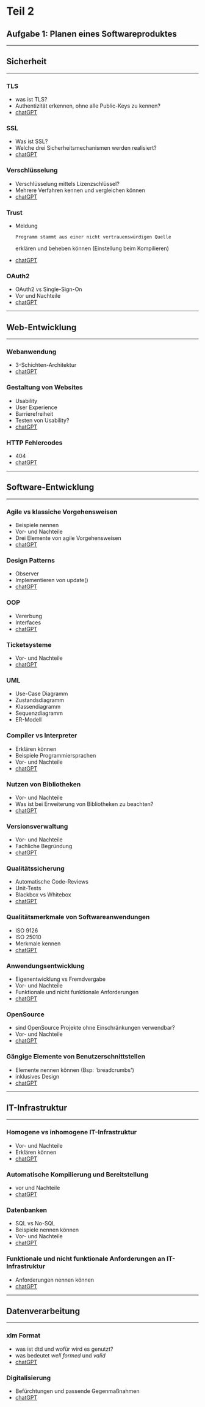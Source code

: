 # Teil 2
## Aufgabe 1: Planen eines Softwareproduktes

---

## Sicherheit

---

### TLS

- was ist TLS?
- Authentizität erkennen, ohne alle Public-Keys zu kennen?
- [chatGPT](./chatGPT/tls.md)

### SSL

- Was ist SSL?
- Welche drei Sicherheitsmechanismen werden realisiert?
- [chatGPT](./chatGPT/ssl.md)

### Verschlüsselung

- Verschlüsselung mittels Lizenzschlüssel?
- Mehrere Verfahren kennen und vergleichen können
- [chatGPT](./chatGPT/verschluesselung.md)

### Trust

- Meldung

  `Programm stammt aus einer nicht vertrauenswürdigen Quelle`

  erklären und beheben können (Einstellung beim Kompilieren)

- [chatGPT](./chatGPT/trust.md)

### OAuth2

- OAuth2 vs Single-Sign-On
- Vor und Nachteile
- [chatGPT](./chatGPT/oAuth2.md)

---

## Web-Entwicklung

---

### Webanwendung

- 3-Schichten-Architektur
- [chatGPT](./chatGPT/3schichten.md)

### Gestaltung von Websites

- Usability
- User Experience
- Barrierefreiheit
- Testen von Usability?
- [chatGPT](./chatGPT/usability.md)

### HTTP Fehlercodes

- 404
- [chatGPT](./chatGPT/httpCodes.md)

---

## Software-Entwicklung

---

### Agile vs klassiche Vorgehensweisen

- Beispiele nennen
- Vor- und Nachteile
- Drei Elemente von agile Vorgehensweisen
- [chatGPT](./chatGPT/agileVsKlassisch.md)

### Design Patterns

- Observer
- Implementieren von update()
- [chatGPT](./chatGPT/designPatterns.md)

### OOP

- Vererbung
- Interfaces
- [chatGPT](./chatGPT/oop.md)

### Ticketsysteme

- Vor- und Nachteile
- [chatGPT](./ticketsysteme.md)

### UML

- Use-Case Diagramm
- Zustandsdiagramm
- Klassendiagramm
- Sequenzdiagramm
- ER-Modell

### Compiler vs Interpreter

- Erklären können
- Beispiele Programmiersprachen
- Vor- und Nachteile
- [chatGPT](./chatGPT/compiler.md)

### Nutzen von Bibliotheken

- Vor- und Nachteile
- Was ist bei Erweiterung von Bibliotheken zu beachten?
- [chatGPT](./chatGPT/bibliotheken.md)

### Versionsverwaltung

- Vor- und Nachteile
- Fachliche Begründung
- [chatGPT](./chatGPT/git.md)

### Qualitätssicherung

- Automatische Code-Reviews
- Unit-Tests
- Blackbox vs Whitebox
- [chatGPT](./chatGPT/qc.md)

### Qualitätsmerkmale von Softwareanwendungen

- ISO 9126
- ISO 25010
- Merkmale kennen
- [chatGPT](./chatGPT/qualitaetsmerkmale.md)

### Anwendungsentwicklung

- Eigenentwicklung vs Fremdvergabe
- Vor- und Nachteile
- Funktionale und nicht funktionale Anforderungen
- [chatGPT](./chatGPT/eigenVsFremd.md)

### OpenSource

- sind OpenSource Projekte ohne Einschränkungen verwendbar?
- Vor- und Nachteile
- [chatGPT](./chatGPT/openSource.md)

### Gängige Elemente von Benutzerschnittstellen

- Elemente nennen können (Bsp: 'breadcrumbs')
- inklusives Design
- [chatGPT](./chatGPT/benutzerschnittstellen.md)

---

## IT-Infrastruktur

---

### Homogene vs inhomogene IT-Infrastruktur

- Vor- und Nachteile
- Erklären können
- [chatGPT](./chatGPT/homogeneVsInhomogeneInfrastruktur.md)

### Automatische Kompilierung und Bereitstellung

- vor und Nachteile
- [chatGPT](./chatGPT/automatischeKompilierung.md)

### Datenbanken

- SQL vs No-SQL
- Beispiele nennen können
- Vor- und Nachteile
- [chatGPT](./chatGPT/sqlVsNoSql.md)

### Funktionale und nicht funktionale Anforderungen an IT-Infrastruktur

- Anforderungen nennen können
- [chatGPT](./chatGPT/funktionaleUndNichtFunktionaleAnforderungen.md)

---

## Datenverarbeitung

---

### xlm Format

- was ist dtd und wofür wird es genutzt?
- was bedeutet _well formed_ und _valid_
- [chatGPT](./chatGPT/xml.md)

### Digitalisierung

- Befürchtungen und passende Gegenmaßnahmen
- [chatGPT](./chatGPT/digitalisierung.md)
